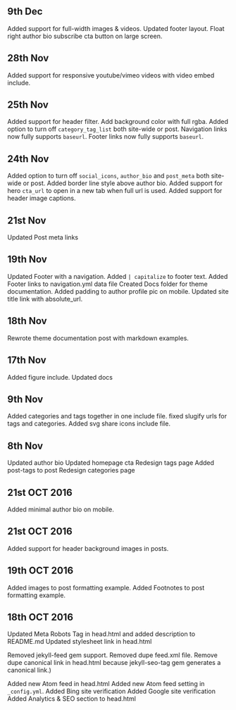 ## 9th Dec
Added support for full-width images & videos.
Updated footer layout.
Float right author bio subscribe cta button on large screen.

## 28th Nov
Added support for responsive youtube/vimeo videos with video embed include.

## 25th Nov
Added support for header filter. Add background color with full rgba.
Added option to turn off `category_tag_list` both site-wide or post.
Navigation links now fully supports `baseurl`.
Footer links now fully supports `baseurl`.

## 24th Nov
Added option to turn off `social_icons`, `author_bio` and `post_meta` both site-wide or post.
Added border line style above author bio.
Added support for hero `cta_url` to open in a new tab when full url is used.
Added support for header image captions.

## 21st Nov

Updated Post meta links


## 19th Nov

Updated Footer with a navigation.
Added `| capitalize` to footer text.
Added Footer links to navigation.yml data file
Created Docs folder for theme documentation.
Added padding to author profile pic on mobile.
Updated site title link with absolute_url.

## 18th Nov
Rewrote theme documentation post with markdown examples.

## 17th Nov
Added figure include. Updated docs

## 9th Nov
Added categories and tags together in one include file.
fixed slugify urls for tags and categories.
Added svg share icons include file.

## 8th Nov
Updated author bio
Updated homepage cta
Redesign tags page
Added post-tags to post
Redesign categories page


## 21st OCT 2016
Added minimal author bio on mobile.

## 21st OCT 2016
Added support for header background images in posts.

## 19th OCT 2016
Added images to post formatting example.
Added Footnotes to post formatting example.

## 18th OCT 2016
Updated Meta Robots Tag in head.html and added description to README.md
Updated stylesheet link in head.html

Removed jekyll-feed gem support.
Removed dupe feed.xml file.
Remove dupe canonical link in head.html because jekyll-seo-tag gem generates a canonical link.)

Added new Atom feed in head.html
Added new Atom feed setting in `_config.yml`.
Added Bing site verification
Added Google site verification
Added Analytics & SEO section to head.html
